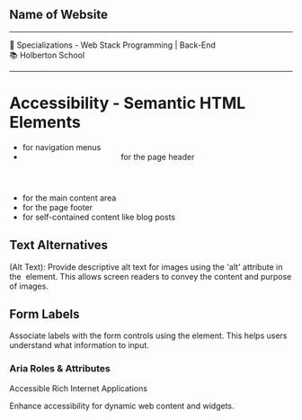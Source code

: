 <h2>Name of Website</h2>
<hr>
<div>
  <span>&#128188;</span> Specializations - Web Stack Programming | Back-End<br>
  <span>&#128218;</span> Holberton School
</div>
<hr>
<h1>Accessibility - Semantic HTML Elements</h1>
<ul>
  <li><nav> for navigation menus</li>
  <li><header> for the page header</li>
  <li><main> for the main content area</li>
  <li><footer> for the page footer</li>
  <li><article> for self-contained content like blog posts</li>
</ul>

<h2>Text Alternatives</h2>
<p>(Alt Text): Provide descriptive alt text for images using the 'alt' attribute in the <img> element. This allows screen readers to convey the content and purpose of images.</p>

<h2>Form Labels</h2>
<p>Associate labels with the form controls using the <label> element. This helps users understand what information to input.</label></p>

<h3>Aria Roles & Attributes</h3>
<p>Accessible Rich Internet Applications</p>
<p>Enhance accessibility for dynamic web content and widgets.</p>
